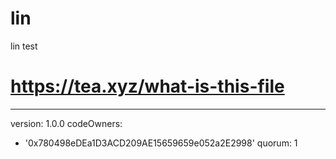# lin
lin test
# https://tea.xyz/what-is-this-file
---
version: 1.0.0
codeOwners:
  - '0x780498eDEa1D3ACD209AE15659659e052a2E2998'
quorum: 1
